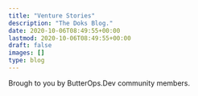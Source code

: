 ```yaml
---
title: "Venture Stories"
description: "The Doks Blog."
date: 2020-10-06T08:49:55+00:00
lastmod: 2020-10-06T08:49:55+00:00
draft: false
images: []
type: blog
---
```


Brough to you by ButterOps.Dev community members.
